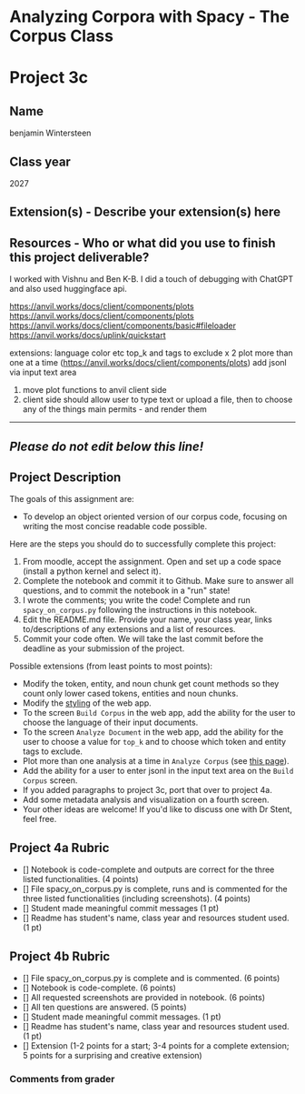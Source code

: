 # Analyzing Corpora with Spacy - The Corpus Class

# Project 3c

## Name
benjamin Wintersteen
## Class year
2027
## Extension(s) - Describe your extension(s) here

## Resources - Who or what did you use to finish this project deliverable?
I worked with Vishnu and Ben K-B. I did a touch of debugging with ChatGPT and also used huggingface api. 

https://anvil.works/docs/client/components/plots
https://anvil.works/docs/client/components/plots
https://anvil.works/docs/client/components/basic#fileloader
https://anvil.works/docs/uplink/quickstart

extensions:
language 
color etc
top_k and tags to exclude x 2
plot more than one at a time (https://anvil.works/docs/client/components/plots)
add jsonl via input text area

1) move plot functions to anvil client side
2) client side should allow user to type text or upload a file, then to choose any of the things main permits - and render them

-----------------------------------------------------------------------------------------------------------------------------------------------
*Please do not edit below this line!*
-----------------------------------------------------------------------------------------------------------------------------------------------

## Project Description

The goals of this assignment are:
* To develop an object oriented version of our corpus code, focusing on writing the most concise readable code possible.

Here are the steps you should do to successfully complete this project:
1. From moodle, accept the assignment. Open and set up a code space (install a python kernel and select it).
2. Complete the notebook and commit it to Github. Make sure to answer all questions, and to commit the notebook in a "run" state!
3. I wrote the comments; you write the code! Complete and run `spacy_on_corpus.py` following the instructions in this notebook.
4. Edit the README.md file. Provide your name, your class year, links to/descriptions of any extensions and a list of resources. 
5. Commit your code often. We will take the last commit before the deadline as your submission of the project.

Possible extensions (from least points to most points):

* Modify the token, entity, and noun chunk get count methods so they count only lower cased tokens, entities and noun chunks.
* Modify the [styling](https://anvil.works/learn/tutorials/using-material-3) of the web app. 
* To the screen `Build Corpus` in the web app, add the ability for the user to choose the language of their input documents.
* To the screen `Analyze Document` in the web app, add the ability for the user to choose a value for `top_k` and to choose which token and entity tags to exclude.
* Plot more than one analysis at a time in `Analyze Corpus` (see [this page](https://anvil.works/docs/client/components/plots)).
* Add the ability for a user to enter jsonl in the input text area on the `Build Corpus` screen.
* If you added paragraphs to project 3c, port that over to project 4a.
* Add some metadata analysis and visualization on a fourth screen.
* Your other ideas are welcome! If you'd like to discuss one with Dr Stent, feel free.

## Project 4a Rubric

- [] Notebook is code-complete and outputs are correct for the three listed functionalities. (4 points)
- [] File spacy_on_corpus.py is complete, runs and is commented for the three listed functionalities (including screenshots). (4  points)
- [] Student made meaningful commit messages (1 pt)
- [] Readme has student's name, class year and resources student used. (1 pt)

## Project 4b Rubric

- [] File spacy_on_corpus.py is complete and is commented. (6 points)
- [] Notebook is code-complete. (6 points)
- [] All requested screenshots are provided in notebook. (6 points)
- [] All ten questions are answered. (5 points)
- [] Student made meaningful commit messages. (1 pt)
- [] Readme has student's name, class year and resources student used. (1 pt)
- [] Extension (1-2 points for a start; 3-4 points for a complete extension; 5 points for a surprising and creative extension)

### Comments from grader
